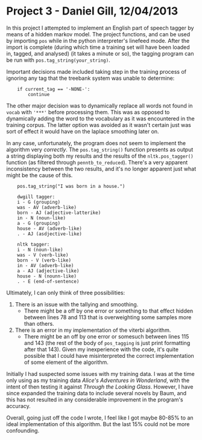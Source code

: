 Project 3 - Daniel Gill, 12/04/2013
=======================

In this project I attempted to implement an English part of speech
tagger by means of a hidden markov model. The project functions, and can
be used by importing `pos` while in the python interpreter's linefeed
mode. After the import is complete (during which time a training set
will have been loaded in, tagged, and analysed) (it takes a minute or
so), the tagging program can be run with `pos.tag_string(your_string)`. 

Important decisions made included taking step in the training process of
ignoring any tag that the treebank system was unable to determine:

        if current_tag == '-NONE-':  
            continue  

The other major decision was to dynamically replace all words not found 
in `vocab` with `'***'` before processing them. This was as opposed to
dynamically adding the word to the vocabulary as it was encountered in
the training corpus. The latter option was avoided as it wasn't certain
just was sort of effect it would have on the laplace smoothing later on.

In any case, unfortunately,
the program  does not seem to implement the algorithm very _correctly_. The
`pos.tag_string()` function presents as output a string displaying both
my results and the results of the `nltk.pos_tagger()` function (as
filtered through `penntb_to_reduced`). There's a very apparent
inconsistency between the two results, and it's no longer apparent just
what might be the cause of this. 

        pos.tag_string("I was born in a house.")
        
        dwgill tagger:  
        i - G (grouping)  
        was - AV (adverb-like)  
        born - AJ (adjective-latterike)  
        in - N (noun-like)  
        a - G (grouping)  
        house - AV (adverb-like)  
        . - AJ (asdjective-like)  

        nltk tagger:  
        i - N (noun-like)  
        was - V (verb-like)  
        born - V (verb-like)  
        in - AV (adverb-like)  
        a - AJ (adjective-like)  
        house - N (nounn-like)  
        . - E (end-of-sentence)  

Ultimately, I can only think of three
possibilities:

1.  There is an issue with the tallying and smoothing.
    -   There might be a off by one error or something to that effect
        hidden between lines 78 and 113 that is overweighting some
        samples more than others.
2.  There is an error in my implementation of the viterbi algorithm.
    -   There might be an off by one error or somesuch between lines 115
        and 143 (the rest of the body of `pos_tagging` is just print
        formatting after that 143). Given my inexperience with the code,
        it's quite possible that I could have misinterpreted the correct
        implementation of some element of the algorithm. 

Initially I had suspected some issues with my training data. I was at
the time only using as my training data _Alice's Adventures in 
Wonderland_, with the intent of then testing it against _Through the
Looking Glass_. However, I have since expanded the training data to
include several novels by Baum, and this has not resulted in any
considerable improvement in the program's accuracy.

Overall, going just off the code I wrote, I feel like I got maybe
80-85% to an ideal implementation of this algorithm. But the last 15%
could not be more confounding.
